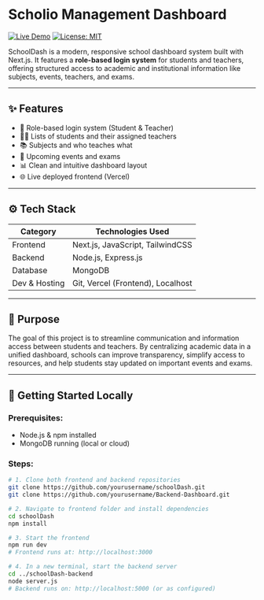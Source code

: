 # Scholio Management Dashboard

[![Live Demo](https://img.shields.io/badge/Demo-Live-green)](https://scholio.vercel.app/)
[![License: MIT](https://img.shields.io/badge/license-MIT-blue.svg)](LICENSE)

SchoolDash is a modern, responsive school dashboard system built with Next.js. It features a **role-based login system** for students and teachers, offering structured access to academic and institutional information like subjects, events, teachers, and exams.

---

## ✨ Features

- 🔐 Role-based login system (Student & Teacher)
- 🧑‍🎓 Lists of students and their assigned teachers
- 📚 Subjects and who teaches what
- 📅 Upcoming events and exams
- 📊 Clean and intuitive dashboard layout
- 🌐 Live deployed frontend (Vercel)

---

## ⚙️ Tech Stack

| Category      | Technologies Used                      |
|---------------|-----------------------------------------|
| Frontend      | Next.js, JavaScript, TailwindCSS        |
| Backend       | Node.js, Express.js                     |
| Database      | MongoDB                                 |
| Dev & Hosting | Git, Vercel (Frontend), Localhost       |

---

## 🎯 Purpose

The goal of this project is to streamline communication and information access between students and teachers. By centralizing academic data in a unified dashboard, schools can improve transparency, simplify access to resources, and help students stay updated on important events and exams.

---

## 🚀 Getting Started Locally

### Prerequisites:
- Node.js & npm installed
- MongoDB running (local or cloud)

### Steps:

```bash
# 1. Clone both frontend and backend repositories
git clone https://github.com/yourusername/schoolDash.git
git clone https://github.com/yourusername/Backend-Dashboard.git

# 2. Navigate to frontend folder and install dependencies
cd schoolDash
npm install

# 3. Start the frontend
npm run dev
# Frontend runs at: http://localhost:3000

# 4. In a new terminal, start the backend server
cd ../schoolDash-backend
node server.js
# Backend runs on: http://localhost:5000 (or as configured)

